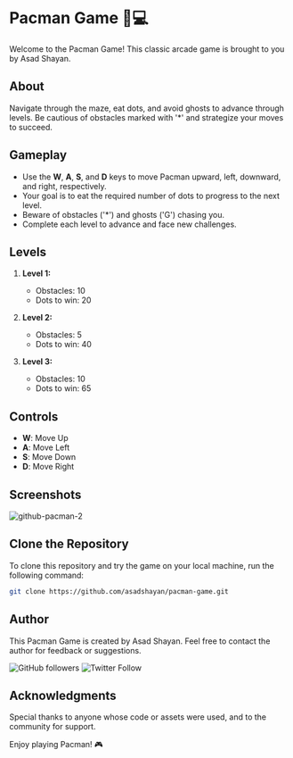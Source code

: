 # Pacman Game 🚀💻

Welcome to the Pacman Game! This classic arcade game is brought to you by Asad Shayan.

## About

Navigate through the maze, eat dots, and avoid ghosts to advance through levels. Be cautious of obstacles marked with '*' and strategize your moves to succeed.

## Gameplay

- Use the **W**, **A**, **S**, and **D** keys to move Pacman upward, left, downward, and right, respectively.
- Your goal is to eat the required number of dots to progress to the next level.
- Beware of obstacles ('*') and ghosts ('G') chasing you.
- Complete each level to advance and face new challenges.

## Levels

1. **Level 1:**
   - Obstacles: 10
   - Dots to win: 20

2. **Level 2:**
   - Obstacles: 5
   - Dots to win: 40

3. **Level 3:**
   - Obstacles: 10
   - Dots to win: 65

## Controls

- **W**: Move Up
- **A**: Move Left
- **S**: Move Down
- **D**: Move Right

## Screenshots


![github-pacman-2](https://github.com/AsadShayan/PACMAN-GAME-CPP/assets/153836414/1bc4dffb-2f97-4c86-8aa0-3a51723d8ec7)


## Clone the Repository

To clone this repository and try the game on your local machine, run the following command:

```bash
git clone https://github.com/asadshayan/pacman-game.git
```

## Author

This Pacman Game is created by Asad Shayan. Feel free to contact the author for feedback or suggestions.

![GitHub followers](https://img.shields.io/github/followers/asadshayan?style=social) ![Twitter Follow](https://img.shields.io/twitter/follow/asadshayan?style=social)

## Acknowledgments

Special thanks to anyone whose code or assets were used, and to the community for support.

Enjoy playing Pacman! 🎮
